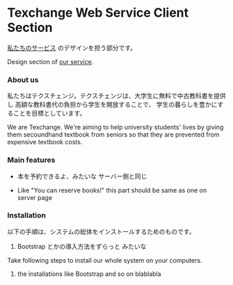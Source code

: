 # Texchange Web Service Client Section
<a href="http://texchg.com" target="_blank">私たちのサービス</a>
のデザインを担う部分です。

Design section of 
<a href="http://texchg.com" target="_blank">our service</a>.

### About us
私たちはテクスチェンジ。テクスチェンジは、大学生に無料で中古教科書を提供し
高額な教科書代の負担から学生を開放することで、
学生の暮らしを豊かにすることを目標としています。

We are Texchange. We're aiming to help university students' lives 
by giving them secoundhand textbook from seniors so that 
they are prevented from expensive textbook costs.

### Main features
* 本を予約できるよ、みたいな
サーバー側と同じ

* Like "You can reserve books!"
this part should be same as one on server page

### Installation
以下の手順は、システムの総体をインストールするためのものです。<br />
1. Bootstrap とかの導入方法をずらっと
みたいな

Take following steps to install our whole system on your computers. <br />
1. the installations like Bootstrap and so on
blablabla
